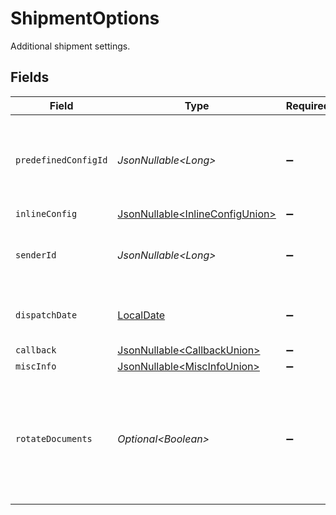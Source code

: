 # ShipmentOptions

Additional shipment settings.


## Fields

| Field                                                                                              | Type                                                                                               | Required                                                                                           | Description                                                                                        | Example                                                                                            |
| -------------------------------------------------------------------------------------------------- | -------------------------------------------------------------------------------------------------- | -------------------------------------------------------------------------------------------------- | -------------------------------------------------------------------------------------------------- | -------------------------------------------------------------------------------------------------- |
| `predefinedConfigId`                                                                               | *JsonNullable\<Long>*                                                                              | :heavy_minus_sign:                                                                                 | ID of the shipment configuration profile stored in the user account.                               | 32                                                                                                 |
| `inlineConfig`                                                                                     | [JsonNullable\<InlineConfigUnion>](../../models/components/InlineConfigUnion.md)                   | :heavy_minus_sign:                                                                                 | N/A                                                                                                |                                                                                                    |
| `senderId`                                                                                         | *JsonNullable\<Long>*                                                                              | :heavy_minus_sign:                                                                                 | ID of the sender stored in the user account.                                                       | 567                                                                                                |
| `dispatchDate`                                                                                     | [LocalDate](https://docs.oracle.com/javase/8/docs/api/java/time/LocalDate.html)                    | :heavy_minus_sign:                                                                                 | Scheduled dispatch date (ISO 8601).                                                                | 2025-12-24                                                                                         |
| `callback`                                                                                         | [JsonNullable\<CallbackUnion>](../../models/components/CallbackUnion.md)                           | :heavy_minus_sign:                                                                                 | N/A                                                                                                |                                                                                                    |
| `miscInfo`                                                                                         | [JsonNullable\<MiscInfoUnion>](../../models/components/MiscInfoUnion.md)                           | :heavy_minus_sign:                                                                                 | N/A                                                                                                |                                                                                                    |
| `rotateDocuments`                                                                                  | *Optional\<Boolean>*                                                                               | :heavy_minus_sign:                                                                                 | If true, rotate all documents 180° before printing (barcodes will be printed on opposite margins). | false                                                                                              |